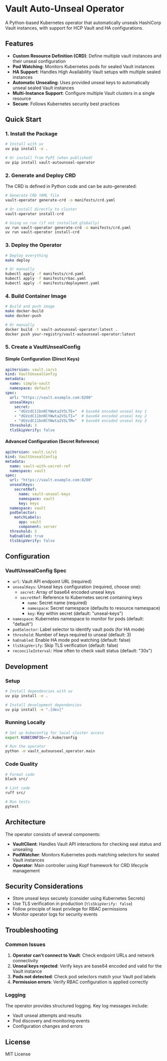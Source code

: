 # Vault Auto-Unseal Operator

A Python-based Kubernetes operator that automatically unseals HashiCorp Vault instances, with support for HCP Vault and HA configurations.

## Features

- **Custom Resource Definition (CRD)**: Define multiple vault instances and their unseal configuration
- **Pod Watching**: Monitors Kubernetes pods for sealed Vault instances
- **HA Support**: Handles High Availability Vault setups with multiple sealed instances
- **Automatic Unsealing**: Uses provided unseal keys to automatically unseal sealed Vault instances
- **Multi-Instance Support**: Configure multiple Vault clusters in a single resource
- **Secure**: Follows Kubernetes security best practices

## Quick Start

### 1. Install the Package

```bash
# Install with uv
uv pip install -e .

# Or install from PyPI (when published)
uv pip install vault-autounseal-operator
```

### 2. Generate and Deploy CRD

The CRD is defined in Python code and can be auto-generated:

```bash
# Generate CRD YAML file
vault-operator generate-crd -o manifests/crd.yaml

# Or install directly to cluster
vault-operator install-crd

# Using uv run (if not installed globally)
uv run vault-operator generate-crd -o manifests/crd.yaml
uv run vault-operator install-crd
```

### 3. Deploy the Operator

```bash
# Deploy everything
make deploy

# Or manually
kubectl apply -f manifests/crd.yaml
kubectl apply -f manifests/rbac.yaml  
kubectl apply -f manifests/deployment.yaml
```

### 4. Build Container Image

```bash
# Build and push image
make docker-build
make docker-push

# Or manually
docker build -t vault-autounseal-operator:latest .
docker push your-registry/vault-autounseal-operator:latest
```

### 5. Create a VaultUnsealConfig

#### Simple Configuration (Direct Keys)

```yaml
apiVersion: vault.io/v1
kind: VaultUnsealConfig
metadata:
  name: simple-vault
  namespace: default
spec:
  url: "https://vault.example.com:8200"
  unsealKeys:
    secret:
    - "dGVzdC11bnNlYWwta2V5LTE="  # base64 encoded unseal key 1
    - "dGVzdC11bnNlYWwta2V5LTI="  # base64 encoded unseal key 2  
    - "dGVzdC11bnNlYWwta2V5LTM="  # base64 encoded unseal key 3
  threshold: 3
  tlsSkipVerify: false
```

#### Advanced Configuration (Secret Reference)

```yaml
apiVersion: vault.io/v1
kind: VaultUnsealConfig
metadata:
  name: vault-with-secret-ref
  namespace: vault
spec:
  url: "https://vault.example.com:8200"
  unsealKeys:
    secretRef:
      name: vault-unseal-keys
      namespace: vault
      key: keys
  namespace: vault
  podSelector:
    matchLabels:
      app: vault
      component: server
  threshold: 3
  haEnabled: true
  tlsSkipVerify: false
```

## Configuration

### VaultUnsealConfig Spec

- `url`: Vault API endpoint URL (required)
- `unsealKeys`: Unseal keys configuration (required, choose one):
  - `secret`: Array of base64 encoded unseal keys
  - `secretRef`: Reference to Kubernetes secret containing keys
    - `name`: Secret name (required)
    - `namespace`: Secret namespace (defaults to resource namespace)
    - `key`: Key within secret (default: "unseal-keys")
- `namespace`: Kubernetes namespace to monitor for pods (default: "default")
- `podSelector`: Label selector to identify vault pods (for HA mode)
- `threshold`: Number of keys required to unseal (default: 3)
- `haEnabled`: Enable HA mode pod watching (default: false)
- `tlsSkipVerify`: Skip TLS verification (default: false)
- `reconcileInterval`: How often to check vault status (default: "30s")

## Development

### Setup

```bash
# Install dependencies with uv
uv pip install -e .

# Install development dependencies
uv pip install -e ".[dev]"
```

### Running Locally

```bash
# Set up kubeconfig for local cluster access
export KUBECONFIG=~/.kube/config

# Run the operator
python -m vault_autounseal_operator.main
```

### Code Quality

```bash
# Format code
black src/

# Lint code  
ruff src/

# Run tests
pytest
```

## Architecture

The operator consists of several components:

- **VaultClient**: Handles Vault API interactions for checking seal status and unsealing
- **PodWatcher**: Monitors Kubernetes pods matching selectors for sealed Vault instances  
- **Operator**: Main controller using Kopf framework for CRD lifecycle management

## Security Considerations

- Store unseal keys securely (consider using Kubernetes Secrets)
- Use TLS verification in production (`tlsSkipVerify: false`)
- Follow principle of least privilege for RBAC permissions
- Monitor operator logs for security events

## Troubleshooting

### Common Issues

1. **Operator can't connect to Vault**: Check endpoint URLs and network connectivity
2. **Unseal keys rejected**: Verify keys are base64 encoded and valid for the Vault instance
3. **Pods not detected**: Check pod selectors match your Vault pod labels
4. **Permission errors**: Verify RBAC configuration is applied correctly

### Logging

The operator provides structured logging. Key log messages include:
- Vault unseal attempts and results
- Pod discovery and monitoring events  
- Configuration changes and errors

## License

MIT License